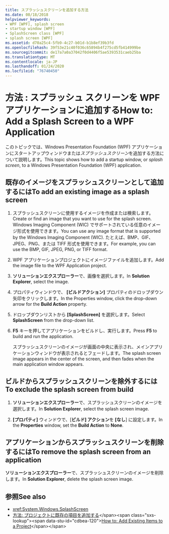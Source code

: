 ```yaml
---
title: スプラッシュスクリーンを追加する方法
ms.date: 08/18/2018
helpviewer_keywords:
- WPF [WPF], splash screen
- startup window [WPF]
- SplashScreen class [WPF]
- splash screen [WPF]
ms.assetid: d70a25c4-5fb9-4c27-b01d-b1b8ef39b3fd
ms.openlocfilehash: 39f53e21c40f036c65894b4f275cd5fb414999be
ms.sourcegitcommit: de17a7a0a37042f0d4406f5ae5393531caeb25ba
ms.translationtype: MT
ms.contentlocale: ja-JP
ms.lasthandoff: 01/24/2020
ms.locfileid: "76740450"
---
```

# <a name="how-to-add-a-splash-screen-to-a-wpf-application"></a><span data-ttu-id="cdbea-102">方法 : スプラッシュ スクリーンを WPF アプリケーションに追加する</span><span class="sxs-lookup"><span data-stu-id="cdbea-102">How to: Add a Splash Screen to a WPF Application</span></span>

<span data-ttu-id="cdbea-103">このトピックでは、Windows Presentation Foundation (WPF) アプリケーションにスタートアップウィンドウまたは*スプラッシュスクリーン*を追加する方法について説明します。</span><span class="sxs-lookup"><span data-stu-id="cdbea-103">This topic shows how to add a startup window, or *splash screen*, to a Windows Presentation Foundation (WPF) application.</span></span>

## <a name="to-add-an-existing-image-as-a-splash-screen"></a><span data-ttu-id="cdbea-104">既存のイメージをスプラッシュスクリーンとして追加するには</span><span class="sxs-lookup"><span data-stu-id="cdbea-104">To add an existing image as a splash screen</span></span>

1. <span data-ttu-id="cdbea-105">スプラッシュスクリーンに使用するイメージを作成または検索します。</span><span class="sxs-lookup"><span data-stu-id="cdbea-105">Create or find an image that you want to use for the splash screen.</span></span> <span data-ttu-id="cdbea-106">Windows Imaging Component (WIC) でサポートされている任意のイメージ形式を使用できます。</span><span class="sxs-lookup"><span data-stu-id="cdbea-106">You can use any image format that is supported by the Windows Imaging Component (WIC).</span></span> <span data-ttu-id="cdbea-107">たとえば、BMP、GIF、JPEG、PNG、または TIFF 形式を使用できます。</span><span class="sxs-lookup"><span data-stu-id="cdbea-107">For example, you can use the BMP, GIF, JPEG, PNG, or TIFF format.</span></span>

2. <span data-ttu-id="cdbea-108">WPF アプリケーションプロジェクトにイメージファイルを追加します。</span><span class="sxs-lookup"><span data-stu-id="cdbea-108">Add the image file to the WPF Application project.</span></span>

3. <span data-ttu-id="cdbea-109">**ソリューションエクスプローラー**で、画像を選択します。</span><span class="sxs-lookup"><span data-stu-id="cdbea-109">In **Solution Explorer**, select the image.</span></span>

4. <span data-ttu-id="cdbea-110">プロパティウィンドウで、 **[ビルドアクション]** プロパティのドロップダウン矢印をクリックします。</span><span class="sxs-lookup"><span data-stu-id="cdbea-110">In the Properties window, click the drop-down arrow for the **Build Action** property.</span></span>

5. <span data-ttu-id="cdbea-111">ドロップダウンリストから **[SplashScreen]** を選択します。</span><span class="sxs-lookup"><span data-stu-id="cdbea-111">Select **SplashScreen** from the drop-down list.</span></span>

6. <span data-ttu-id="cdbea-112">**F5** キーを押してアプリケーションをビルドし、実行します。</span><span class="sxs-lookup"><span data-stu-id="cdbea-112">Press **F5** to build and run the application.</span></span>

     <span data-ttu-id="cdbea-113">スプラッシュスクリーンのイメージが画面の中央に表示され、メインアプリケーションウィンドウが表示されるとフェードします。</span><span class="sxs-lookup"><span data-stu-id="cdbea-113">The splash screen image appears in the center of the screen, and then fades when the main application window appears.</span></span>

## <a name="to-exclude-the-splash-screen-from-build"></a><span data-ttu-id="cdbea-114">ビルドからスプラッシュスクリーンを除外するには</span><span class="sxs-lookup"><span data-stu-id="cdbea-114">To exclude the splash screen from build</span></span>

1. <span data-ttu-id="cdbea-115">**ソリューションエクスプローラー**で、スプラッシュスクリーンのイメージを選択します。</span><span class="sxs-lookup"><span data-stu-id="cdbea-115">In **Solution Explorer**, select the splash screen image.</span></span>

2. <span data-ttu-id="cdbea-116">**[プロパティ]** ウィンドウで、[**ビルド] アクション**を **[なし**] に設定します。</span><span class="sxs-lookup"><span data-stu-id="cdbea-116">In the **Properties** window, set the **Build Action** to **None**.</span></span>

## <a name="to-remove-the-splash-screen-from-an-application"></a><span data-ttu-id="cdbea-117">アプリケーションからスプラッシュスクリーンを削除するには</span><span class="sxs-lookup"><span data-stu-id="cdbea-117">To remove the splash screen from an application</span></span>

<span data-ttu-id="cdbea-118">**ソリューションエクスプローラー**で、スプラッシュスクリーンのイメージを削除します。</span><span class="sxs-lookup"><span data-stu-id="cdbea-118">In **Solution Explorer**, delete the splash screen image.</span></span>

## <a name="see-also"></a><span data-ttu-id="cdbea-119">参照</span><span class="sxs-lookup"><span data-stu-id="cdbea-119">See also</span></span>

- <xref:System.Windows.SplashScreen>
- <span data-ttu-id="cdbea-120">[方法: プロジェクトに既存の項目を追加する](https://docs.microsoft.com/previous-versions/visualstudio/visual-studio-2010/9f4t9t92(v=vs.100))</span><span class="sxs-lookup"><span data-stu-id="cdbea-120">[How to: Add Existing Items to a Project](https://docs.microsoft.com/previous-versions/visualstudio/visual-studio-2010/9f4t9t92(v=vs.100))</span></span>
